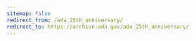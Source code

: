 ```yaml
---
sitemap: false 
redirect_from: /ada_25th_anniversary/ 
redirect_to: https://archive.ada.gov/ada_25th_anniversary/ 
---
```

